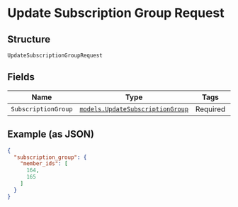 
# Update Subscription Group Request

## Structure

`UpdateSubscriptionGroupRequest`

## Fields

| Name | Type | Tags | Description |
|  --- | --- | --- | --- |
| `SubscriptionGroup` | [`models.UpdateSubscriptionGroup`](../../doc/models/update-subscription-group.md) | Required | - |

## Example (as JSON)

```json
{
  "subscription_group": {
    "member_ids": [
      164,
      165
    ]
  }
}
```


